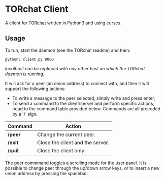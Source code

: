 # TORchat Client

A client for [TORchat](https://github.com/FraMecca/torchat) written in Python3 and using curses.

## Usage

To run, start the daemon (see the TORchat readme) and then:

```
python3 client.py 8000
```
*localhost can be replaced with any other host on which the TORchat daemon is running.*

It will ask for a peer (an onion address) to connect with, and then it will support the following actions:
 * To write a message to the peer selected, simply write and press enter;
 * To send a command to the client/server and perform specific actions, head to the command table provided below. Commands are all preceded by a '/' sign.

| 	Command		| 	Action							|
| ------------- | ----------------------------------|
| 	**/peer**	| Change the current peer.  		|
| 	**/exit**	| Close the client and the server.  |
| 	**/quit**	| Close the client only.  			|

The peer commmand toggles a scrolling mode for the user panel. It is possible to change peer through the up/down arrow keys, or to insert a new onion address by pressing the spacebar. 
